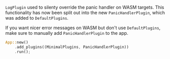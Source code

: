 `LogPlugin` used to silenty override the panic handler on WASM targets. This functionality has now been split out into the new `PanicHandlerPlugin`, which was added to `DefaultPlugins`.

If you want nicer error messages on WASM but don't use `DefaultPlugins`, make sure to manually add `PanicHandlerPlugin` to the app.

```rust
App::new()
    .add_plugins((MinimalPlugins, PanicHandlerPlugin))
    .run();
```
